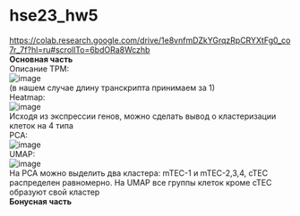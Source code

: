 # hse23_hw5  
https://colab.research.google.com/drive/1e8vnfmDZkYGrqzRpCRYXtFg0_co7r_7f?hl=ru#scrollTo=6bdORa8Wczhb  
**Основная часть**  
Описание ТРМ:  
![image](https://github.com/admukhortikova/hse23_hw5/assets/146677685/0779a606-02dd-4431-9037-606cc84ee376)  
(в нашем случае длину транскрипта принимаем за 1)  
Heatmap:  
![image](https://github.com/admukhortikova/hse23_hw5/assets/146677685/5daf2b1f-88c9-477a-bf74-b47c4f5629fb)  
Исходя из экспрессии генов, можно сделать вывод о кластеризации клеток на 4 типа  
РСА:  
![image](https://github.com/admukhortikova/hse23_hw5/assets/146677685/8cb678b9-0b08-4b59-8a90-8df5c401df36)  
UMAP:  
![image](https://github.com/admukhortikova/hse23_hw5/assets/146677685/f7d5c165-fc96-4536-944a-16a6d0dc77ee)  
На PCA можно выделить два кластера: mTEC-1 и mTEC-2,3,4, cTEC распределен равномерно. На UMAP все группы клеток кроме cTEC образуют свой кластер  
**Бонусная часть**  




